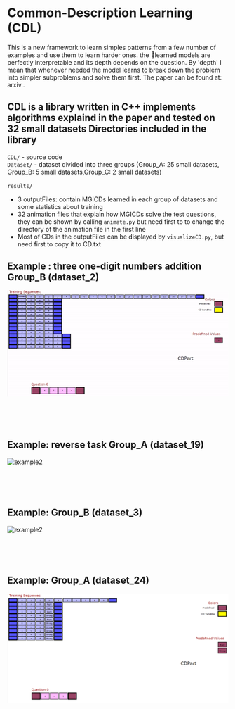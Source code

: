 # Common-Description Learning (CDL)
This is a new framework to learn simples patterns from a few number of examples and use them to learn harder ones. the learned models
are perfectly interpretable and its depth depends on the question. By 'depth' I mean that whenever needed the model learns to break down the problem into simpler subproblems and solve them first.
The paper can be found at: arxiv..   
     
CDL is a library written in C++ implements algorithms explaind in the paper and tested on 32 small datasets
Directories included in the library
-----------------------------------
`CDL/`   - source code  
`Dataset/`   - dataset divided into three groups (Group_A: 25 small datasets, Group_B: 5 small datasets,Group_C: 2 small datasets)   

`results/`   
* 3 outputFiles: contain MGICDs learned in each group of datasets and some statistics about training
* 32 animation files that explain how MGICDs solve the test questions, they can be shown by calling `animate.py` but need first to to change the directory of the animation file in the first line
* Most of CDs in the outputFiles can be displayed by `visualizeCD.py`, but need first to copy it to CD.txt


Example : three one-digit numbers addition Group_B (dataset_2)
---------------------
![example1](GifFiles/Group_B_dataset_2.gif)

<br><br><br>

Example: reverse task Group_A (dataset_19)
---------------------
![example2](GifFiles/Group_A_dataset_19.gif)

<br><br><br>

Example: Group_B (dataset_3)
---------------------
![example2](GifFiles/Group_B_dataset_3.gif)

<br><br><br>

Example: Group_A (dataset_24)
---------------------
![example2](GifFiles/Group_A_dataset_24.gif)

